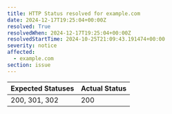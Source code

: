 ```yaml
---
title: HTTP Status resolved for example.com
date: 2024-12-17T19:25:04+00:00Z
resolved: True
resolvedWhen: 2024-12-17T19:25:04+00:00Z
resolvedStartTime: 2024-10-25T21:09:43.191474+00:00
severity: notice
affected:
  - example.com
section: issue
---
```


| Expected Statuses | Actual Status  |
|-------------------|----------------|
| 200, 301, 302 | 200 |
